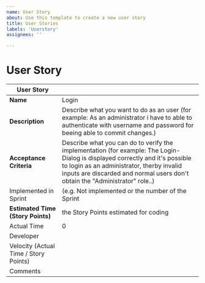 ```yaml
---
name: User Story
about: Use this template to create a new user story
title: User Stories
labels: 'Userstory'
assignees: ''

---
```


# User Story

|User Story |  |
|---------------|--------------|
| **Name** | Login |
| **Description** | Describe what you want to do as an user (for example: As an administrator i have to able to authenticate with username and password for beeing able to commit changes.) |
| **Acceptance Criteria** | Describe what you can do to verify the implementation (for example: The Login-Dialog is displayed correctly and it's possible to login as an administrator, therby invalid inputs are discarded and normal users don't obtain the "Administrator" role..) |
| Implemented in Sprint | (e.g. Not implemented or the number of the Sprint |
| **Estimated Time (Story Points)** | the Story Points estimated for coding |
| Actual Time | 0 |
| Developer | |
| Velocity (Actual Time / Story Points) | | 
| Comments |  |

